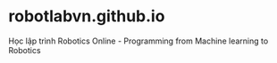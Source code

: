 # robotlabvn.github.io
Học lập trình Robotics Online - Programming from Machine learning to Robotics
